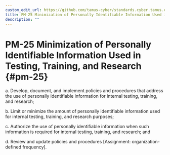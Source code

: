 ```yaml
---
custom_edit_url: https://github.com/tamus-cyber/standards.cyber.tamus.edu/tree/main/content/tamus.edu/TAMUS_profile.xml
title: PM-25 Minimization of Personally Identifiable Information Used in Testing, Training, and Research
description: ""
---
```


# PM-25 Minimization of Personally Identifiable Information Used in Testing, Training, and Research {#pm-25}

a. Develop, document, and implement policies and procedures that address the use of personally identifiable information for internal testing, training, and research;

b. Limit or minimize the amount of personally identifiable information used for internal testing, training, and research purposes;

c. Authorize the use of personally identifiable information when such information is required for internal testing, training, and research; and

d. Review and update policies and procedures [Assignment: organization-defined frequency].

